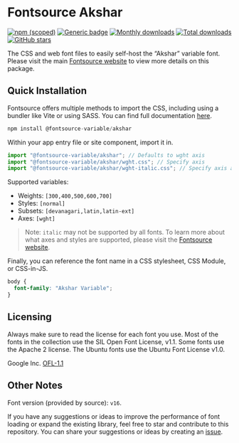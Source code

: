 # Fontsource Akshar

[![npm (scoped)](https://img.shields.io/npm/v/@fontsource-variable/akshar?color=brightgreen)](https://www.npmjs.com/package/@fontsource-variable/akshar) [![Generic badge](https://img.shields.io/badge/fontsource-passing-brightgreen)](https://github.com/fontsource/fontsource) [![Monthly downloads](https://badgen.net/npm/dm/@fontsource-variable/akshar)](https://github.com/fontsource/fontsource) [![Total downloads](https://badgen.net/npm/dt/@fontsource-variable/akshar)](https://github.com/fontsource/fontsource) [![GitHub stars](https://img.shields.io/github/stars/fontsource/fontsource.svg?style=social&label=Star)](https://github.com/fontsource/fontsource/stargazers)

The CSS and web font files to easily self-host the “Akshar” variable font. Please visit the main [Fontsource website](https://fontsource.org/fonts/akshar) to view more details on this package.

## Quick Installation

Fontsource offers multiple methods to import the CSS, including using a bundler like Vite or using SASS. You can find full documentation [here](https://fontsource.org/docs/getting-started/introduction).

```javascript
npm install @fontsource-variable/akshar
```

Within your app entry file or site component, import it in.

```javascript
import "@fontsource-variable/akshar"; // Defaults to wght axis
import "@fontsource-variable/akshar/wght.css"; // Specify axis
import "@fontsource-variable/akshar/wght-italic.css"; // Specify axis and style
```

Supported variables:
- Weights: `[300,400,500,600,700]`
- Styles: `[normal]`
- Subsets: `[devanagari,latin,latin-ext]`
- Axes: `[wght]`

> Note: `italic` may not be supported by all fonts. To learn more about what axes and styles are supported, please visit the [Fontsource website](https://fontsource.org/fonts/akshar).

Finally, you can reference the font name in a CSS stylesheet, CSS Module, or CSS-in-JS.

```css
body {
  font-family: "Akshar Variable";
}
```

## Licensing
Always make sure to read the license for each font you use. Most of the fonts in the collection use the SIL Open Font License, v1.1. Some fonts use the Apache 2 license. The Ubuntu fonts use the Ubuntu Font License v1.0.

Google Inc.
[OFL-1.1](http://scripts.sil.org/OFL)

## Other Notes
Font version (provided by source): `v16`.

If you have any suggestions or ideas to improve the performance of font loading or expand the existing library, feel free to star and contribute to this repository. You can share your suggestions or ideas by creating an [issue](https://github.com/fontsource/fontsource/issues).